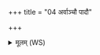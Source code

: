 +++
title = "04 अर्वाञ्चौ पादौ"

+++
<details><summary>मूलम् (WS)</summary>

अर्वाञ्चौ पादौ प्र हराम्य ऽर्वाचीनं मनस्तव ।  
अर्वाचीनं नश्यतेतः पराङ् मन्युर्नि वर्तताम् ॥ ४ ॥
</details>